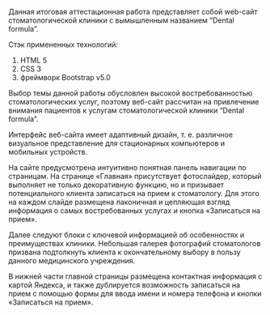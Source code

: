 Данная итоговая аттестационная работа представляет собой web-сайт стоматологической клиники с вымышленным названием “Dental formula”.

Стэк примененных технологий:
1. HTML 5
2. CSS 3
3. фреймворк Bootstrap v5.0

Выбор темы данной работы обусловлен высокой востребованностью стоматологических услуг, поэтому веб-сайт рассчитан на привлечение внимания пациентов к услугам стоматологической клиники “Dental formula”.

Интерфейс веб-сайта имеет адаптивный дизайн, т. е. различное визуальное представление для стационарных компьютеров и мобильных устройств.

На сайте предусмотрена интуитивно понятная панель навигации по страницам.
На странице «Главная» присутствует фотослайдер, который выполняет не только декоративную функцию, но и призывает потенциального клиента записаться на прием к стоматологу. Для этого на каждом слайде размещена лаконичная и цепляющая взгляд информация о самых востребованных услугах и кнопка «Записаться на прием».

Далее следуют блоки с ключевой информацией об особенностях и преимуществах клиники. Небольшая галерея фотографий стоматологов призвана подтолкнуть клиента к окончательному выбору в пользу данного медицинского учреждения.

В нижней части главной страницы размещена контактная информация с картой Яндекса, и также дублируется возможность записаться на прием с помощью формы для ввода имени и номера телефона и кнопки «Записаться на прием».
